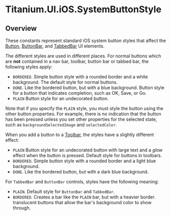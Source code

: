 # Titanium.UI.iOS.SystemButtonStyle

<TypeHeader/>

## Overview

These constants represent standard iOS system button styles that affect the 
[Button](Titanium.UI.Button), [ButtonBar](Titanium.UI.ButtonBar), and 
[TabbedBar](Titanium.UI.iOS.TabbedBar) UI elements.

The different styles are used in different places. For normal buttons which are **not** 
contained in a nav bar, toolbar, button bar or tabbed bar, the following styles apply:

* `BORDERED`. Simple button style with a rounded border and a white background. 
            The default style for normal buttons.
* `DONE`. Like the bordered button, but with a blue background. Button style for a button 
        that indicates completion, such as OK, Save, or Go. 
* `PLAIN` Button style for an undecorated button. 

Note that if you specify the `PLAIN` style, you must style the button using the other button 
properties. For example, there is no indication that the button has been pressed unless you set 
other properties for the selected state, such as `backgroundSelectedImage` and `selectedColor`.

When you add a button to a [Toolbar](Titanium.UI.iOS.Toolbar), the styles have a slightly 
different effect:

* `PLAIN` Button style for an undecorated button with large text and a *glow* effect when the 
button is pressed. Default style for buttons in toolbars.
* `BORDERED`. Simple button style with a rounded border and a light blue background. 
* `DONE`. Like the bordered button, but with a dark blue background. 

For `TabbedBar` and `ButtonBar` controls, styles have the following meaning:

* `PLAIN`. Default style for `ButtonBar` and `TabbedBar`.
* `BORDERED`. Creates a bar like the `PLAIN` bar, but with a heavier border.
translucent buttons that allow the bar's background color to show through.

<ApiDocs/>
